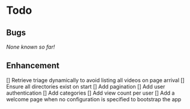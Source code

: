 # Todo

## Bugs

_None known so far!_

## Enhancement

[] Retrieve triage dynamically to avoid listing all videos on page arrival
[] Ensure all directories exist on start
[] Add pagination
[] Add user authentication
[] Add categories
[] Add view count per user
[] Add a welcome page when no configuration is specified to bootstrap the app
